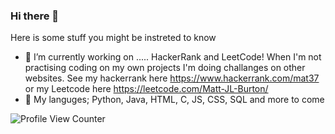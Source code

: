 ### Hi there 👋

Here is some stuff you might be instreted to know

- 🔭 I’m currently working on ..... HackerRank and LeetCode!
    When I'm not practising coding on my own projects I'm doing challanges on other websites. See my hackerrank here https://www.hackerrank.com/mat37 or my Leetcode here https://leetcode.com/Matt-JL-Burton/
- 🌱 My languges; Python, Java, HTML, C, JS, CSS, SQL and more to come

 </a> ![Profile View Counter](https://komarev.com/ghpvc/?username=Matt-JL-Burton)
